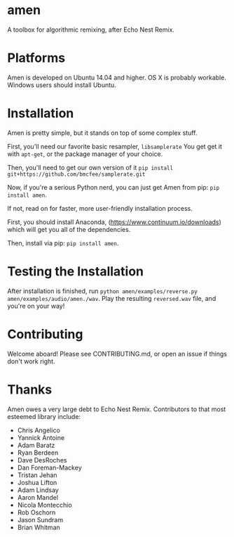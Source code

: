 # amen
A toolbox for algorithmic remixing, after Echo Nest Remix.

# Platforms
Amen is developed on Ubuntu 14.04 and higher.  OS X is probably workable.  Windows users should install Ubuntu.

# Installation
Amen is pretty simple, but it stands on top of some complex stuff.

First, you'll need our favorite basic resampler, `libsamplerate`  You get get it with `apt-get`, or the package manager of your choice.

Then, you'll need to get our own version of it `pip install git+https://github.com/bmcfee/samplerate.git`

Now, if you're a serious Python nerd, you can just get Amen from pip:  `pip install amen`.

If not, read on for faster, more user-friendly installation process.

First, you should install Anaconda, (https://www.continuum.io/downloads) which will get you all of the dependencies.

Then, install via pip:  `pip install amen`.

# Testing the Installation
After installation is finished, run `python amen/examples/reverse.py amen/examples/audio/amen./wav`.
Play the resulting `reversed.wav` file, and you're on your way!

# Contributing
Welcome aboard!  Please see CONTRIBUTING.md, or open an issue if things don't work right.

# Thanks
Amen owes a very large debt to Echo Nest Remix.  Contributors to that most esteemed library include:
* Chris Angelico
* Yannick Antoine
* Adam Baratz
* Ryan Berdeen
* Dave DesRoches
* Dan Foreman-Mackey
* Tristan Jehan
* Joshua Lifton
* Adam Lindsay
* Aaron Mandel
* Nicola Montecchio
* Rob Oschorn
* Jason Sundram
* Brian Whitman
